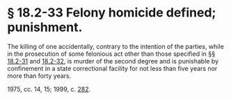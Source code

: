 # § 18.2-33 Felony homicide defined; punishment.

<p>The killing of one accidentally, contrary to the intention of the parties, while in the prosecution of some felonious act other than those specified in §§ <a href='http://law.lis.virginia.gov/vacode/18.2-31/'>18.2-31</a> and <a href='http://law.lis.virginia.gov/vacode/18.2-32/'>18.2-32</a>, is murder of the second degree and is punishable by confinement in a state correctional facility for not less than five years nor more than forty years.</p><p>1975, cc. 14, 15; 1999, c. <a href='http://lis.virginia.gov/cgi-bin/legp604.exe?991+ful+CHAP0282'>282</a>.</p>